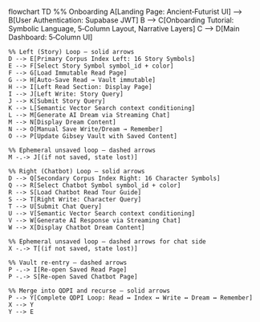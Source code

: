 flowchart TD
    %% Onboarding
    A[Landing Page: Ancient‑Futurist UI] --> B[User Authentication: Supabase JWT]
    B --> C[Onboarding Tutorial: Symbolic Language, 5‑Column Layout, Narrative Layers]
    C --> D[Main Dashboard: 5‑Column UI]

    %% Left (Story) Loop — solid arrows
    D --> E[Primary Corpus Index Left: 16 Story Symbols]
    E --> F[Select Story Symbol symbol_id + color]
    F --> G[Load Immutable Read Page]
    G --> H[Auto‑Save Read → Vault immutable]
    H --> I[Left Read Section: Display Page]
    I --> J[Left Write: Story Query]
    J --> K[Submit Story Query]
    K --> L[Semantic Vector Search context conditioning]
    L --> M[Generate AI Dream via Streaming Chat]
    M --> N[Display Dream Content]
    N --> O[Manual Save Write/Dream → Remember]
    O --> P[Update Gibsey Vault with Saved Content]

    %% Ephemeral unsaved loop — dashed arrows
    M -.-> J[(if not saved, state lost)]

    %% Right (Chatbot) Loop — solid arrows
    D --> Q[Secondary Corpus Index Right: 16 Character Symbols]
    Q --> R[Select Chatbot Symbol symbol_id + color]
    R --> S[Load Chatbot Read Tour Guide]
    S --> T[Right Write: Character Query]
    T --> U[Submit Chat Query]
    U --> V[Semantic Vector Search context conditioning]
    V --> W[Generate AI Response via Streaming Chat]
    W --> X[Display Chatbot Dream Content]

    %% Ephemeral unsaved loop — dashed arrows for chat side
    X -.-> T[(if not saved, state lost)]

    %% Vault re‑entry — dashed arrows
    P -.-> I[Re‑open Saved Read Page]
    P -.-> S[Re‑open Saved Chatbot Page]

    %% Merge into QDPI and recurse — solid arrows
    P --> Y[Complete QDPI Loop: Read ↔ Index ↔ Write ↔ Dream ↔ Remember]
    X --> Y
    Y --> E